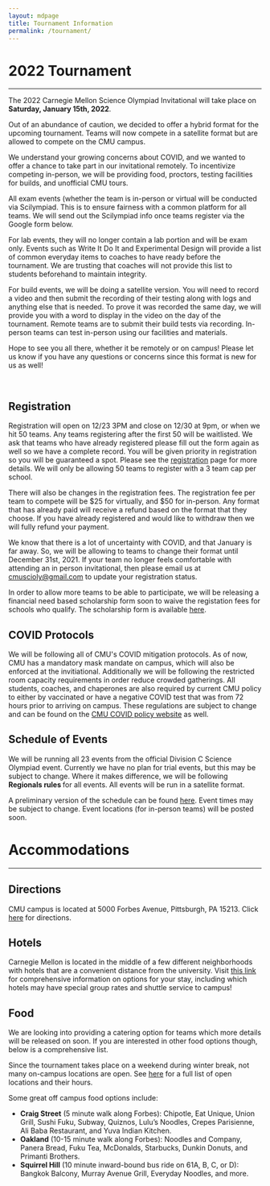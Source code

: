 ```yaml
---
layout: mdpage
title: Tournament Information
permalink: /tournament/
---
```


# 2022 Tournament
<hr>

<div class="row">

<div class="col">

<p>
The 2022 Carnegie Mellon Science Olympiad Invitational will take place on
<strong>Saturday, January 15th, 2022</strong>.
</p>

<p>
Out of an abundance of caution, we decided to offer a hybrid format for the upcoming tournament. Teams will now compete in a satellite format but are allowed to compete on the CMU campus. 
</p>
<p>
We understand your growing concerns about COVID, and we wanted to offer a chance to take part in our invitational remotely. To incentivize competing in-person, we will be providing food, proctors, testing facilities for builds, and unofficial CMU tours. 
</p>
<p>
All exam events (whether the team is in-person or virtual will be conducted via Scilympiad. This is to ensure fairness with a common platform for all teams. We will send out the Scilympiad info once teams register via the Google form below. 
</p>
<p>
For lab events, they will no longer contain a lab portion and will be exam only. Events such as Write It Do It and Experimental Design will provide a list of common everyday items to coaches to have ready before the tournament. We are trusting that coaches will not provide this list to students beforehand to maintain integrity. 
</p>
<p>
For build events, we will be doing a satellite version. You will need to record a video and then submit the recording of their testing along with logs and anything else that is needed. To prove it was recorded the same day, we will provide you with a word to display in the video on the day of the tournament. Remote teams are to submit their build tests via recording. In-person teams can test in-person using our facilities and materials.  
</p>
<p>
Hope to see you all there, whether it be remotely or on campus! Please let us know if you have any questions or concerns since this format is new for us as well!
</p>

<br>

<h2>Registration</h2>

<p>
Registration will open on 12/23 3PM and close on 12/30 at 9pm, or when we hit 50 teams. Any teams registering after the first 50 will be waitlisted. We ask that teams who have already registered please fill out the form again as well so we have a complete record. You will be given priority in registration so you will be guaranteed a spot.  Please see the <a href="/registration">registration</a> page for more details. We will only be allowing 50 teams to register with a 3 team cap per school.
</p>
<p>
There will also be changes in the registration fees. The registration fee per team to compete will be $25 for virtually, and $50 for in-person. Any format that has already paid will receive a refund based on the format that they choose. If you have already registered and would like to withdraw then we will fully refund your payment. 
</p>

<p> 
We know that there is a lot of uncertainty with COVID, and that January is far away. So, we 
will be allowing to teams to change their format until December 31st, 2021. If 
your team no longer feels comfortable with attending an in person invitational, 
then please email us at <a href="mailto:cmuscioly@gmail.com">cmuscioly@gmail.com</a> to update your registration status. 
</p>

<p>
In order to allow more teams to be able to participate, we will be releasing a financial need
based scholarship form soon to waive the registation fees for schools who qualify.
The scholarship form is available <a href="https://forms.gle/7ZnYcxLkTaHXogz28">here</a>.
</p>

<h2>COVID Protocols</h2>
<p>
We will be following all of CMU's COVID mitigation protocols. As of now, CMU has a mandatory
mask mandate on campus, which will also be enforced at the invitiational. Additionally we will be following the
restricted room capacity requirements in order reduce crowded gatherings. All students, coaches, and chaperones are also required by current CMU policy to either by vaccinated or have a negative COVID test that was from 72 hours prior to arriving on campus. These regulations are subject to change and can be found on the <a href="https://www.cmu.edu/coronavirus/faqs/visitors.html">CMU COVID policy website</a> as well.
</p>

<h2>Schedule of Events</h2>

<p>
We will be running all 23 events from the official Division C Science Olympiad event. 
Currently we have no plan for trial events, but this may be subject to change. 
Where it makes difference, we will be following <strong> Regionals rules </strong> for all events.
All events will be run in a satellite format. 
</p>
<p>
A preliminary version of the schedule can be found <a href="https://docs.google.com/spreadsheets/d/1bV0PSX7svyK5UF2TvsRwgtxY0HMLlVw5np0gDxfFBO4/edit?usp=sharing" target="_blank">here</a>. Event times may be subject to change. Event locations (for in-person teams) will be posted soon. 
</p>

</div> <!-- .col -->
</div> <!-- .row -->

# Accommodations
<hr>

## Directions

CMU campus is located at 5000 Forbes Avenue, Pittsburgh, PA 15213. Click <a href="https://www.google.com/maps?saddr=My+Location&daddr=Carnegie+Mellon+University" target="_blank">here</a> for directions.

## Hotels

Carnegie Mellon is located in the middle of a few different neighborhoods with hotels that are a convenient distance from the university. Visit <a href="https://www.cmu.edu/parents/events/travel-and-hotels.html" target="_blank">this link</a> for comprehensive information on options for your stay, including which hotels may have special group rates and shuttle service to campus!

## Food

We are looking into providing a catering option for teams which more details will be released on soon.
If you are interested in other food options though, below is a comprehensive list. 

Since the tournament takes place on a weekend during winter break, not many on-campus locations are open. See <a href="https://apps.studentaffairs.cmu.edu/dining/conceptinfo/?page=listConceptsGrid&startDate=01%2F12%2F2019&searchLength=1&Search=&Locations=21&Locations=2&Locations=18&Locations=5&Locations=1&Locations=22&Locations=25&Locations=24&Locations=23&Locations=19&Locations=20&Locations=15&Locations=27&Locations=26&Locations=28&Locations=17" target="_blank">here</a> for a full list of open locations and their hours.

Some great off campus food options include:

- **Craig Street** (5 minute walk along Forbes): Chipotle, Eat Unique, Union Grill, Sushi Fuku, Subway, Quiznos, Lulu’s Noodles, Crepes Parisienne, Ali Baba Restaurant, and Yuva Indian Kitchen.
- **Oakland** (10-15 minute walk along Forbes): Noodles and Company, Panera Bread, Fuku Tea, McDonalds, Starbucks, Dunkin Donuts, and Primanti Brothers.
- **Squirrel Hill** (10 minute inward-bound bus ride on 61A, B, C, or D):  Bangkok Balcony, Murray Avenue Grill, Everyday Noodles, and more.

